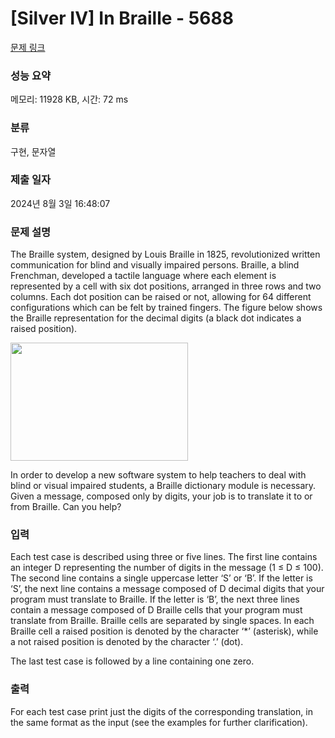 # [Silver IV] In Braille - 5688 

[문제 링크](https://www.acmicpc.net/problem/5688) 

### 성능 요약

메모리: 11928 KB, 시간: 72 ms

### 분류

구현, 문자열

### 제출 일자

2024년 8월 3일 16:48:07

### 문제 설명

<p>The Braille system, designed by Louis Braille in 1825, revolutionized written communication for blind and visually impaired persons. Braille, a blind Frenchman, developed a tactile language where each element is represented by a cell with six dot positions, arranged in three rows and two columns. Each dot position can be raised or not, allowing for 64 different configurations which can be felt by trained fingers. The figure below shows the Braille representation for the decimal digits (a black dot indicates a raised position).</p>

<p><img alt="" src="https://www.acmicpc.net/upload/images2/bra.png" style="height:189px; width:284px"></p>

<p>In order to develop a new software system to help teachers to deal with blind or visual impaired students, a Braille dictionary module is necessary. Given a message, composed only by digits, your job is to translate it to or from Braille. Can you help?</p>

### 입력 

 <p>Each test case is described using three or five lines. The first line contains an integer D representing the number of digits in the message (1 ≤ D ≤ 100). The second line contains a single uppercase letter ‘S’ or ‘B’. If the letter is ‘S’, the next line contains a message composed of D decimal digits that your program must translate to Braille. If the letter is ‘B’, the next three lines contain a message composed of D Braille cells that your program must translate from Braille. Braille cells are separated by single spaces. In each Braille cell a raised position is denoted by the character ‘*’ (asterisk), while a not raised position is denoted by the character ‘.’ (dot).</p>

<p>The last test case is followed by a line containing one zero.</p>

### 출력 

 <p>For each test case print just the digits of the corresponding translation, in the same format as the input (see the examples for further clarification).</p>

